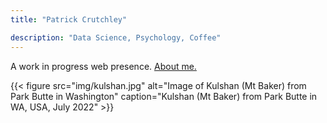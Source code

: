 ```yaml
---
title: "Patrick Crutchley"

description: "Data Science, Psychology, Coffee"
---
```


A work in progress web presence. [About me.](about)

{{< figure
    src="img/kulshan.jpg"
    alt="Image of Kulshan (Mt Baker) from Park Butte in Washington"
    caption="Kulshan (Mt Baker) from Park Butte in WA, USA, July 2022"
    >}}
